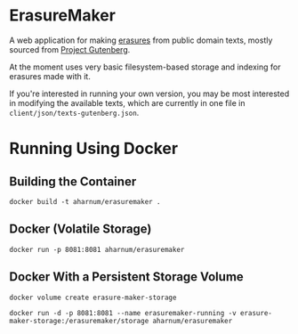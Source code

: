 # ErasureMaker

A web application for making [erasures](https://en.wikipedia.org/wiki/Erasure_(artform)) from public domain texts, mostly sourced from [Project Gutenberg](https://www.gutenberg.org).

At the moment uses very basic filesystem-based storage and indexing for erasures made with it.

If you're interested in running your own version, you may be most interested in modifying the available texts, which are currently in one file in `client/json/texts-gutenberg.json`.

# Running Using Docker

## Building the Container

`docker build -t aharnum/erasuremaker .`

## Docker (Volatile Storage)

`docker run -p 8081:8081 aharnum/erasuremaker`

## Docker With a Persistent Storage Volume

`docker volume create erasure-maker-storage`

`docker run -d -p 8081:8081 --name erasuremaker-running -v erasure-maker-storage:/erasuremaker/storage aharnum/erasuremaker`
